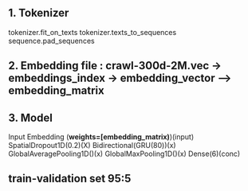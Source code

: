 ## 1. Tokenizer

tokenizer.fit_on_texts
tokenizer.texts_to_sequences
sequence.pad_sequences

## 2. Embedding file : crawl-300d-2M.vec -> embeddings_index -> embedding_vector --> embedding_matrix

## 3. Model
Input
Embedding (<b>weights=[embedding_matrix)</b>)(input)
SpatialDropout1D(0.2)(X)
Bidirectional(GRU(80))(x)
GlobalAveragePooling1D()(x)
GlobalMaxPooling1D()(x)
Dense(6)(conc)

## train-validation set 95:5
